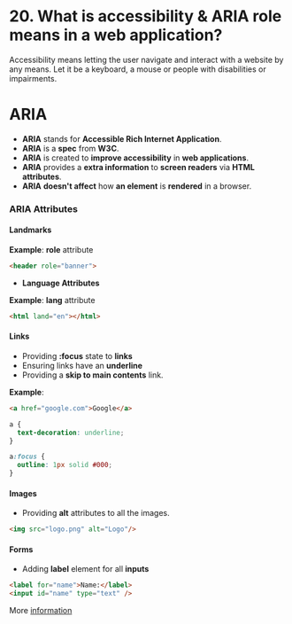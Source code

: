 # 20. What is accessibility & ARIA role means in a web application?

Accessibility means letting the user navigate and interact with a website by any means. Let it be a keyboard, a mouse or people with disabilities or impairments.

# ARIA 

- **ARIA** stands for **Accessible Rich Internet Application**.
- **ARIA** is a **spec** from **W3C**.
- **ARIA** is created to **improve accessibility** in **web applications**.
- **ARIA** provides a **extra information** to **screen readers** via **HTML attributes**.
- **ARIA** **doesn't affect** how **an element** is **rendered** in a browser.

### ARIA Attributes

#### Landmarks

**Example**: **role** attribute

```html
<header role="banner">
```

- **Language Attributes** 

**Example**: **lang** attribute

```html
<html land="en"></html>
```

#### Links

- Providing **:focus** state to **links**
- Ensuring links have an **underline**
- Providing a **skip to main contents** link.

**Example**: 

```html
<a href="google.com">Google</a>
```

```css
a {
  text-decoration: underline;
}

a:focus {
  outline: 1px solid #000;
}
```


#### Images

- Providing **alt** attributes to all the images.

```html
<img src="logo.png" alt="Logo"/>
```

#### Forms

- Adding **label** element for all **inputs**


```html
<label for="name">Name:</label>
<input id="name" type="text" />
```

More [information](http://a11yproject.com/checklist.html)
